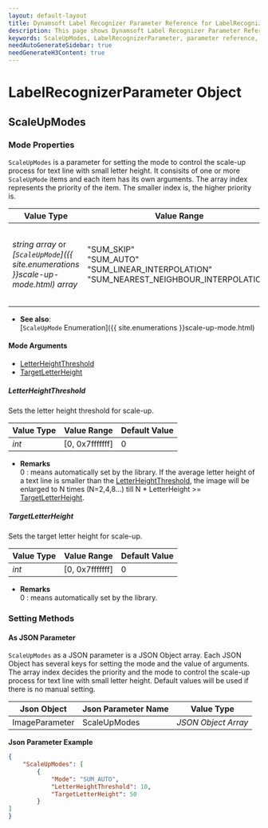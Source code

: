 ```yaml
---
layout: default-layout
title: Dynamsoft Label Recognizer Parameter Reference for LabelRecognizerParameter Object - ScaleUpModes
description: This page shows Dynamsoft Label Recognizer Parameter Reference for LabelRecognizerParameter Object - ScaleUpModes.
keywords: ScaleUpModes, LabelRecognizerParameter, parameter reference, parameter
needAutoGenerateSidebar: true
needGenerateH3Content: true
---
```



# LabelRecognizerParameter Object

## ScaleUpModes  

### Mode Properties
`ScaleUpModes` is a parameter for setting the mode to control the scale-up process for text line with small letter height. It consisits of one or more `ScaleUpMode` items and each item has its own arguments. The array index represents the priority of the item. The smaller index is, the higher priority is.

| Value Type | Value Range | Default Value |
| ---------- | ----------- | ------------- |
| *string array* or *[`ScaleUpMode`]({{ site.enumerations }}scale-up-mode.html) array* | "SUM_SKIP"<br>"SUM_AUTO"<br>"SUM_LINEAR_INTERPOLATION"<br>"SUM_NEAREST_NEIGHBOUR_INTERPOLATION" | ["SUM_AUTO", "SUM_SKIP", "SUM_SKIP", "SUM_SKIP", "SUM_SKIP", "SUM_SKIP", "SUM_SKIP", "SUM_SKIP"] |

- **See also**:   
    [`ScaleUpMode` Enumeration]({{ site.enumerations }}scale-up-mode.html)
    
#### Mode Arguments
- [LetterHeightThreshold](#letterheightthreshold)
- [TargetLetterHeight](#targetletterheight)

 
##### LetterHeightThreshold 
Sets the letter height threshold for scale-up.


| Value Type | Value Range | Default Value | 
| ---------- | ----------- | ------------- |
| *int* | [0, 0x7fffffff] | 0 |         

- **Remarks**     
  0 : means automatically set by the library.
  If the average letter height of a text line is smaller than the [LetterHeightThreshold](#letterheightthreshold), the image will be enlarged to N times (N=2,4,8…) till N * LetterHeight >= [TargetLetterHeight](#targetletterheight).


##### TargetLetterHeight 
Sets the target letter height for scale-up.


| Value Type | Value Range | Default Value |
| ---------- | ----------- | ------------- |
| *int* | [0, 0x7fffffff] | 0 |         

- **Remarks**     
  0 : means automatically set by the library.

### Setting Methods

#### As JSON Parameter
`ScaleUpModes` as a JSON parameter is a JSON Object array. Each JSON Object has several keys for setting the mode and the value of arguments. The array index decides the priority and the mode to control the scale-up process for text line with small letter height. Default values will be used if there is no manual setting.   


| Json Object |	Json Parameter Name | Value Type |
| ----------- | ------------------- | ---------- |
| ImageParameter | ScaleUpModes | *JSON Object Array* | 

**Json Parameter Example**   
```json
{
    "ScaleUpModes": [
        {
            "Mode": "SUM_AUTO",
            "LetterHeightThreshold": 10,
            "TargetLetterHeight": 50
        }
]
}
```

